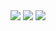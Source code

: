 
<img alig src="https://github-profile-trophy.vercel.app/?username=ilfan18&theme=onedark&column=3&margin-w=15&margin-h=15&no-bg=true" />
<img alig src="https://github-profile-summary-cards.vercel.app/api/cards/profile-details?username=ilfan18&theme=vue" />
<img alig src="https://github-readme-stats.vercel.app/api?username=ilfan18" />
